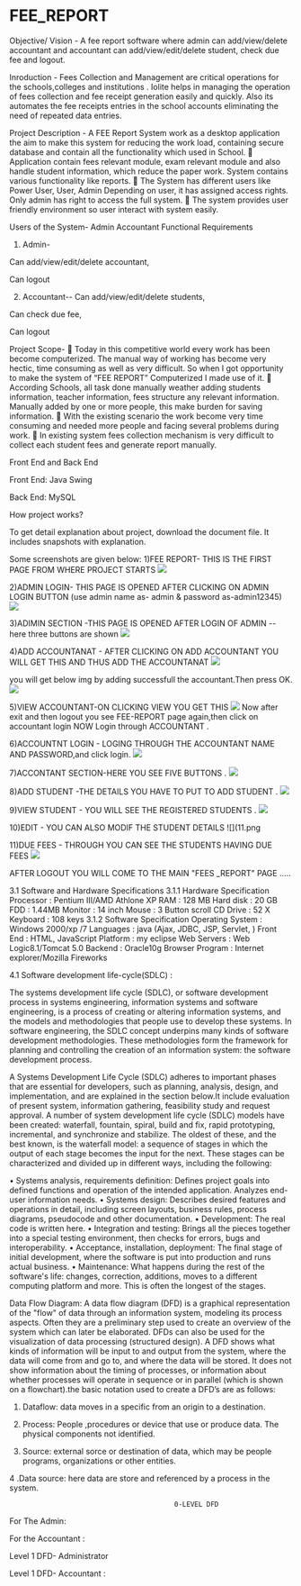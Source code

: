 # FEE_REPORT
Objective/ Vision -
A fee report software where admin can add/view/delete accountant and accountant can add/view/edit/delete student, check due fee and logout.

Inroduction -
Fees Collection and Management are critical operations for the schools,colleges and institutions . Iolite helps in managing the operation of fees collection and fee receipt generation easily and quickly. Also its automates the fee receipts entries in the school accounts eliminating the need of repeated data entries.

Project Description -
A FEE Report  System work as a desktop application the aim to make this system for reducing the work load, containing secure database and contain all the functionality which used in School.  Application contain fees relevant module, exam relevant module and also handle student information, which reduce the paper work. System contains various functionality like reports.  The System has different users like Power User, User, Admin Depending on user, it has assigned access rights. Only admin has right to access the full system.  The system provides user friendly environment so user interact with system easily.

Users of the System-
Admin
Accountant
Functional Requirements
1. Admin-   

Can add/view/edit/delete accountant,

Can logout

2. Accountant--
Can add/view/edit/delete students,

Can check due fee,

Can logout

Project Scope-
 Today in this competitive world every work has been become computerized. The manual way of working has become very hectic, time consuming as well as very difficult. So when I got opportunity to make the system of “FEE REPORT” Computerized I made use of it.
 According Schools, all task done manually weather adding students information, teacher information, fees structure any relevant information. Manually added by one or more people, this make burden for saving information. 
 With the existing scenario the work become very time consuming and needed more people and facing several problems during work. 
 In existing system fees collection mechanism is very difficult to collect each student fees and generate report manually.

Front End and Back End

Front End: Java Swing

Back End: MySQL

How project works?

To get detail explanation about project, download the document file. It includes snapshots with explanation.

Some screenshots are given below:
1)FEE REPORT- THIS IS THE FIRST PAGE FROM WHERE PROJECT STARTS 
![](1.png)

2)ADMIN LOGIN- THIS PAGE IS OPENED AFTER CLICKING ON ADMIN LOGIN BUTTON
(use admin name as- admin & password as-admin12345)
![](2.png)

3)ADIMIN SECTION -THIS PAGE IS OPENED AFTER LOGIN OF ADMIN
--here three buttons are shown 
![](3.png)

4)ADD ACCOUNTANAT - AFTER CLICKING ON ADD ACCOUNTANT YOU WILL GET THIS AND THUS ADD THE ACCOUNTANAT
![](4.png)

you will get below img by adding successfull the accountant.Then press OK.
![](5.png)

5)VIEW ACCOUNTANT-ON CLICKING VIEW YOU GET THIS 
![](6.png)
Now after exit and then logout you see FEE-REPORT page again,then click on accountant login
NOW Login through ACCOUNTANT .

6)ACCOUNTNT LOGIN - LOGING THROUGH THE ACCOUNTANT NAME AND PASSWORD,and click login.
![](7.png)

7)ACCONTANT SECTION-HERE YOU SEE FIVE BUTTONS .
![](8.png)

8)ADD STUDENT -THE DETAILS YOU HAVE TO PUT TO ADD STUDENT .
![](9.png)

9)VIEW STUDENT - YOU WILL SEE THE REGISTERED STUDENTS .
![](10.png)

10)EDIT - YOU CAN ALSO MODIF THE STUDENT DETAILS 
![](11.png

11)DUE FEES - THROUGH YOU CAN SEE THE STUDENTS HAVING DUE FEES 
![](12.png)

AFTER LOGOUT YOU WILL COME TO THE MAIN "FEES _REPORT" PAGE
.....

3.1 Software and Hardware Specifications
3.1.1 Hardware Specification
	Processor  		  : 	Pentium III/AMD Athlone XP
	RAM	       		  : 	128 MB
	Hard disk    		  : 	20 GB
	FDD             		  : 	1.44MB
	Monitor      		  : 	14 inch
	Mouse        		  : 	3 Button scroll
	CD Drive     		  : 	52 X
           Keyboard   		  : 	108 keys
3.1.2 Software Specification
	Operating System   	 : 	Windows 2000/xp /7
	Languages  		 : 	java (Ajax, JDBC, JSP, Servlet, )
	Front End	   	 : 	HTML, JavaScript
           Platform		 : 	my eclipse 
           Web Servers		 : 	Web Logic8.1/Tomcat 5.0
	Backend                    : 	Oracle10g
	Browser Program       :        Internet explorer/Mozilla Fireworks












4.1 Software development life-cycle(SDLC) :

The systems development life cycle (SDLC), or software development process in systems engineering, information systems and software engineering, is a process of creating or altering information systems, and the models and methodologies that people use to develop these systems. In software engineering, the SDLC concept underpins many kinds of software development methodologies. These methodologies form the framework for planning and controlling the creation of an information system: the software development process.




		 



A Systems Development Life Cycle (SDLC) adheres to important phases that are essential for developers, such as planning, analysis, design, and implementation, and are explained in the section below.It include evaluation of present system, information gathering, feasibility study and request approval. A number of system development life cycle (SDLC) models have been created: waterfall, fountain, spiral, build and fix, rapid prototyping, incremental, and synchronize and stabilize. The oldest of these, and the best known, is the waterfall model: a sequence of stages in which the output of each stage becomes the input for the next. These stages can be characterized and divided up in different ways, including the following:

•	Systems analysis, requirements definition: Defines project goals into defined functions and operation of the intended application. Analyzes end-user information needs.
•	Systems design: Describes desired features and operations in detail, including screen layouts, business rules, process diagrams, pseudocode and other documentation.
•	Development: The real code is written here.
•	Integration and testing: Brings all the pieces together into a special testing environment, then checks for errors, bugs and interoperability.
•	Acceptance, installation, deployment: The final stage of initial development, where the software is put into production and runs actual business.
•	Maintenance: What happens during the rest of the software's life: changes, correction, additions, moves to a different computing platform and more. This is often the longest of the stages.


Data Flow Diagram:
A data flow diagram (DFD) is a graphical representation of the "flow" of data through an information system, modeling its process aspects. Often they are a preliminary step used to create an overview of the system which can later be elaborated. DFDs can also be used for the visualization of data processing (structured design).
A DFD shows what kinds of information will be input to and output from the system, where the data will come from and go to, and where the data will be stored. It does not show information about the timing of processes, or information about whether processes will operate in sequence or in parallel (which is shown on a flowchart).the basic notation used to create a DFD’s are as follows:
1. Dataflow:   data moves in a specific from an origin to a destination.
                      
           
	
2. Process:  People ,procedures or device that use or produce data. The physical components not identified.
                                           
                                             
 3. Source:  external sorce or destination of data, which may be people programs, organizations or other entities.



                      
 4 .Data source:  here data are store and referenced by a process in the system.

                                                                                                    
                                             0-LEVEL DFD

For  The Admin:



 


For the Accountant :


 








Level 1 DFD- Administrator

                  
  Level 1 DFD- Accountant :
  


